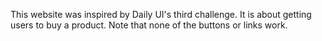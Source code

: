 This website was inspired by Daily UI's third challenge. It is about getting users to buy a product. Note that none of the buttons or links work.
